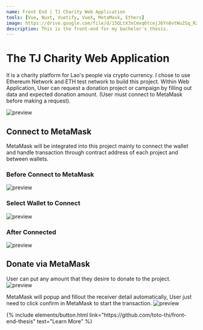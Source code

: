 ```yaml
---
name: Front End | TJ Charity Web Application
tools: [Vue, Nuxt, Vuetify, VueX, MetaMask, Ethers]
image: https://drive.google.com/file/d/15QLtX3xCmxq6tcejJ6Yn8vtWu2Sq_RZB/view?usp=sharing
description: This is the front-end for my bachelor's thesis.
---
```


# The TJ Charity Web Application

It is a charity platform for Lao's people via crypto currency. I chose to use Ethereum Network and ETH test network to build this project. Within Web Application, User can request a donation project or campaign by filling out data and expected donation amount. (User must connect to MetaMask before making a request).

![preview](https://drive.google.com/file/d/15QLtX3xCmxq6tcejJ6Yn8vtWu2Sq_RZB/view?usp=sharing)

## Connect to MetaMask

MetaMask will be integrated into this project mainly to connect the wallet and handle transaction through contract address of each project and between wallets.

### Before Connect to MetaMask

![preview](https://drive.google.com/file/d/1cv7E6X6O5wuvx61z9cruKV8P_YOE7gaM/view?usp=sharing)

### Select Wallet to Connect

![preview](https://drive.google.com/file/d/1VxtfM5CRkub-p9tsmTdA2QhqVHlCp_y2/view?usp=sharing)

### After Connected

![preview](https://drive.google.com/file/d/1xd7s8RDPALx56BbLbVSQ4936jQanjsat/view?usp=sharing)

## Donate via MetaMask

User can put any amount that they desire to donate to the project.
![preview](https://drive.google.com/file/d/12pniGrMiUsJ5TVcgKiiLQkDc_FgmE8bu/view?usp=sharing)

MetaMask will popup and fillout the receiver detail automatically, User just need to click confirm in MetaMask to start the transaction.
![preview](https://drive.google.com/file/d/1DVLTomY6ncHOaLwGPU5BNKMcDK903A9W/view?usp=sharing)

<p class="text-center">
{% include elements/button.html link="https://github.com/toto-thi/front-end-thesis" text="Learn More" %}
</p>
